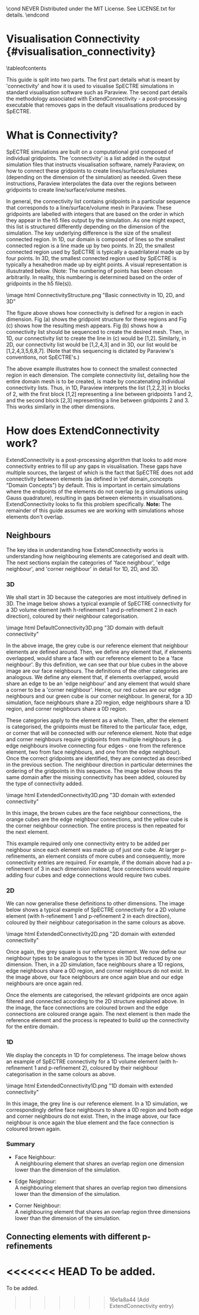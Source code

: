 \cond NEVER
Distributed under the MIT License.
See LICENSE.txt for details.
\endcond
# Visualisation Connectivity {#visualisation_connectivity}

\tableofcontents

This guide is split into two parts. The first part details what is meant by
'connectivity' and how it is used to visualise SpECTRE simulations in standard
visualisation software such as Paraview. The second part details the
methodology associated with ExtendConnectivity - a post-processing executable
that removes gaps in the default visualisations produced by SpECTRE.

# What is Connectivity?

SpECTRE simulations are built on a computational grid composed of individual
gridpoints. The 'connectivity' is a list added in the output simulation files
that instructs visualisation software, namely Paraview, on how to connect these
gridpoints to create lines/surfaces/volumes (depending on the dimension of the
simulation) as needed. Given these instructions, Paraview interpolates the data
over the regions between gridpoints to create line/surface/volume meshes.

In general, the connectivity list contains gridpoints in a particular sequence
that corresponds to a line/surface/volume mesh in Paraview. These gridpoints are
labelled with integers that are based on the order in which they appear in the
h5 files output by the simulation. As one might expect, this list is structured
differently depending on the dimension of the simulation. The key underlying
difference is the size of the smallest connected region. In 1D, our domain is
composed of lines so the smallest connected region is a line made up by two
points. In 2D, the smallest connected region used by SpECTRE is typically a
quadrilateral made up by four points. In 3D, the smallest connected region used
by SpECTRE is typically a hexahedron made up by eight points. A visual
representation is illusutrated below. (Note: The numbering of points has been
chosen arbitrarily. In reality, this numbering is determined based on the order
of gridpoints in the h5 file(s)).

\image html ConnectivityStructure.png "Basic connectivity in 1D, 2D, and 3D"

The figure above shows how connectivity is defined for a region in each
dimension. Fig (a) shows the gridpoint structure for these regions and Fig (c)
shows how the resulting mesh appears. Fig (b) shows how a connectivity list
should be sequenced to create the desired mesh. Then, in 1D, our connectivity
list to create the line in (c) would be [1,2]. Similarly, in 2D, our
connectivity list would be [1,2,4,3] and in 3D, our list would be
[1,2,4,3,5,6,8,7]. (Note that this sequencing is dictated by Paraview's
conventions, not SpECTRE's.)

The above example illustrates how to connect the smallest connected region in
each dimension. The complete connectivity list, detailing how the entire domain
mesh is to be created, is made by concatenating individual connectivity lists.
Thus, in 1D, Paraview interprets the list [1,2,2,3] in blocks of 2, with the
first block [1,2] representing a line between gridpoints 1 and 2, and the second
block [2,3] representing a line between gridpoints 2 and 3. This works similarly
in the other dimensions.

# How does ExtendConnectivity work?

ExtendConnectivity is a post-processing algorithm that looks to add more
connectivity entries to fill up any gaps in visualisation. These gaps have
multiple sources, the largest of which is the fact that SpECTRE does not add
connectivity between elements (as defined in
\ref domain_concepts "Domain Concepts") by default. This is important in certain
simulations where the endpoints of the elements do not overlap (e.g simulations
using Gauss quadrature), resulting in gaps between elements in visualisations.
ExtendConnectivity looks to fix this problem specifically. **Note:** The
remainder of this guide assumes we are working with simulations whose elements
don't overlap.

## Neighbours

The key idea in understanding how ExtendConnectivity works is understanding
how neighbouring elements are categorised and dealt with. The next sections
explain the categories of 'face neighbour', 'edge neighbour', and 'corner
neighbour' in detail for 1D, 2D, and 3D.

### 3D

We shall start in 3D because the categories are most intuitively defined in
3D. The image below shows a typical example of SpECTRE connectivity for a 3D
volume element (with h-refinement 1 and p-refinement 2 in each direction),
coloured by their neighbour categorisation.

\image html DefaultConnectivity3D.png "3D domain with default connectivity"

In the above image, the grey cube is our reference element that neighbour
elements are defined around. Then, we define any element that, if elements
overlapped, would share a face with our reference element to be a 'face
neighbour'. By this definition, we can see that our blue cubes in the above
image are our face neighbours. The definitions of the other categories are
analogous. We define any element that, if elements overlapped, would
share an edge to be an 'edge neighbour' and any element that would share a
corner to be a 'corner neighbour'. Hence, our red cubes are our edge neighbours
and our green cube is our corner neighbour. In general, for a 3D simulation,
face neighbours share a 2D region, edge neighbours share a 1D region, and corner
neighbours share a 0D region.

These categories apply to the element as a whole. Then, after the element is
categorised, the gridpoints must be filtered to the particular face, edge, or
corner that will be connected with our reference element. Note that edge and
corner neighbours require gridpoints from multiple neighbours (e.g. edge
neighbours involve connecting four edges - one from the reference element, two
from face neighbours, and one from the edge neighbour). Once the correct
gridpoints are identified, they are connected as described in the previous
section. The neighbour direction in particular determines the ordering of the
gridpoints in this sequence. The image below shows the same domain after the
missing connectivity has been added, coloured by the type of connectivity added.

\image html ExtendedConnectivity3D.png "3D domain with extended connectivity"

In this image, the brown cubes are the face neighbour connections, the orange
cubes are the edge neighbour connections, and the yellow cube is the corner
neighbour connection. The entire process is then repeated for the next element.

This example required only one connectivity entry to be added per neighbour
since each element was made up of just one cube. At larger p-refinements, an
element consists of more cubes and consequently, more connectivity entries are
required. For example, if the domain above had a p-refinement of 3 in each
dimension instead, face connections would require adding four cubes
and edge connections would require two cubes.

### 2D

We can now generalise these definitions to other dimensions. The image below
shows a typical example of SpECTRE connectivity for a 2D volume element (with
h-refinement 1 and p-refinement 2 in each direction), coloured by their
neighbour categorisation in the same colours as above.

\image html ExtendedConnectivity2D.png "2D domain with extended connectivity"

Once again, the grey square is our reference element. We now define our
neighbour types to be analogous to the types in 3D but reduced by one dimension.
Then, in a 2D simulation, face neighbours share a 1D regions, edge neighbours
share a 0D region, and corner neighbours do not exist. In the image above, our
face neighbours are once again blue and our edge neighbours are once again red.

Once the elements are categorised, the relevant gridpoints are once again
filtered and connected according to the 2D structure explained above. In the
image, the face connections are coloured brown and the edge connections are
coloured orange again. The next element is then made the reference element and
the process is repeated to build up the connectivity for the entire domain.

### 1D

We display the concepts in 1D for completeness. The image below shows an example
of SpECTRE connectivity for a 1D volume element (with h-refinement 1 and
p-refinement 2), coloured by their neighbour categorisation in the same colours
as above.

\image html ExtendedConnectivity1D.png "1D domain with extended connectivity"

In this image, the grey line is our reference element. In a 1D simulation, we
correspondingly define face neighbours to share a 0D region and both edge and
corner neighbours do not exist. Then, in the image above, our face neighbour
is once again the blue element and the face connection is coloured brown again.

### Summary

* Face Neighbour:<br>
  A neighbouring element that shares an overlap region one dimension lower than
  the dimension of the simulation.

* Edge Neighbour:<br>
  A neighbouring element that shares an overlap region two dimensions lower than
  the dimension of the simulation.

* Corner Neighbour:<br>
  A neighbouring element that shares an overlap region three dimensions lower
  than the dimension of the simulation.


## Connecting elements with different p-refinements

<<<<<<< HEAD
To be added.
=======
To be added.
>>>>>>> 16e1a8a44 (Add ExtendConnectivity entry)
